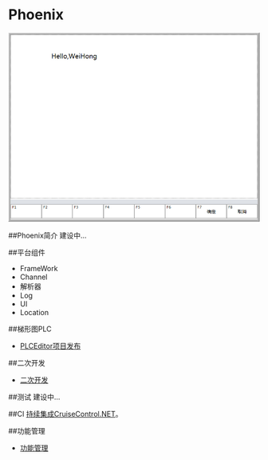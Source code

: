 ﻿# Phoenix

![Phoenix.jpg](docs/Page_R/HelloWH.jpg "title")

##Phoenix简介
建设中...
	
##平台组件
* FrameWork
* Channel
* 解析器
* Log
* UI
* Location

##梯形图PLC
* [PLCEditor项目发布](docs\PLC\PLCEditor总览.md)

##二次开发

* [二次开发](docs\二次开发\二次开发目录.md)

##测试
建设中...

##CI
[持续集成CruiseControl.NET](docs\ccnet\ccnet.md)。

##功能管理

* [功能管理](docs\功能管理.md)
